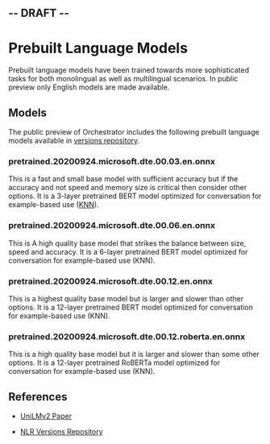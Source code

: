 ## 									-- DRAFT --



# Prebuilt Language Models

Prebuilt language models have been trained towards more sophisticated tasks for both monolingual as well as multilingual scenarios. In public preview only English models are made available.

## Models
The public preview of Orchestrator includes the following prebuilt language models available in [versions repository][2].

### pretrained.20200924.microsoft.dte.00.03.en.onnx
This is a fast and small base model with sufficient accuracy but if the accuracy and not speed and memory size is critical then consider other options. It is a 3-layer pretrained BERT model optimized for conversation for example-based use ([KNN][3]).

### pretrained.20200924.microsoft.dte.00.06.en.onnx
This is A high quality base model that strikes the balance between size, speed and accuracy. It is a 6-layer pretrained BERT model optimized for conversation for example-based use (KNN).

### pretrained.20200924.microsoft.dte.00.12.en.onnx
This is a highest quality base model but is larger and slower than other options. It is a 12-layer pretrained BERT model optimized for conversation for example-based use (KNN).

### pretrained.20200924.microsoft.dte.00.12.roberta.en.onnx
This is a high quality base model but it is larger and slower than some other options. It is a 12-layer pretrained RoBERTa model optimized for conversation for example-based use (KNN).

## References

* [UniLMv2 Paper][1]

* [NLR Versions Repository][2]

[1]: https://arxiv.org/abs/2002.12804 "UniLMv2: Pseudo-Masked Language Models for Unified Language Model Pre-Training"
[2]: https://aka.ms/nlrversions
[3]: https://en.wikipedia.org/wiki/K-nearest_neighbors_algorithm "k-NN"
